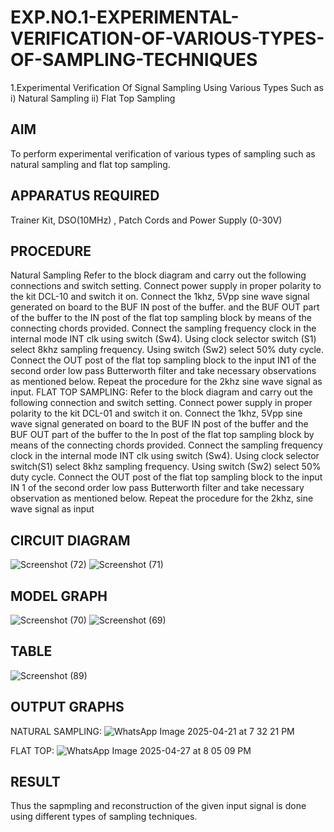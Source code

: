 # EXP.NO.1-EXPERIMENTAL-VERIFICATION-OF-VARIOUS-TYPES-OF-SAMPLING-TECHNIQUES
 

1.Experimental Verification Of Signal Sampling Using Various Types Such as 
    i) Natural Sampling
    ii) Flat Top Sampling

## AIM
 To perform experimental verification of various types of sampling such as natural sampling and flat top sampling.
## APPARATUS REQUIRED
Trainer Kit, DSO(10MHz) , Patch Cords and Power Supply (0-30V)   
## PROCEDURE
Natural Sampling
Refer to the block diagram and carry out the following connections and switch setting.
Connect power supply in proper polarity to the kit DCL-10 and switch it on.
Connect the 1khz, 5Vpp sine wave signal generated on board to the BUF IN post of the buffer.
and the BUF OUT part of the buffer to the IN post of the flat top sampling block by means of the connecting chords provided.
Connect the sampling frequency clock in the internal mode INT clk using switch (Sw4).
Using clock selector switch (S1) select 8khz sampling frequency.
Using switch (Sw2) select 50% duty cycle.
Connect the OUT post of the flat top sampling block to the input IN1 of the second order low pass Butterworth filter and take necessary observations as mentioned below.
Repeat the procedure for the 2khz sine wave signal as input.
FLAT TOP SAMPLING:
Refer to the block diagram and carry out the following connection and switch setting.
Connect power supply in proper polarity to the kit DCL-01 and switch it on.
Connect the 1khz, 5Vpp sine wave signal generated on board to the BUF IN post of the buffer and the BUF OUT part of the buffer to the In post of the flat top sampling block by means of the connecting chords provided.
Connect the sampling frequency clock in the internal mode INT clk using switch (Sw4).
Using clock selector switch(S1) select 8khz sampling frequency.
Using switch (Sw2) select 50% duty cycle. Connect the OUT post of the flat top sampling block to the input IN 1 of the second order low pass Butterworth filter and take necessary observation as mentioned below.
Repeat the procedure for the 2khz, sine wave signal as input
## CIRCUIT DIAGRAM
![Screenshot (72)](https://github.com/user-attachments/assets/42b1b59e-cc3b-4b0f-bb7d-2beec4feb663)
![Screenshot (71)](https://github.com/user-attachments/assets/c15f7620-1984-4fc1-8e50-b56d379cc8a5)


## MODEL GRAPH
![Screenshot (70)](https://github.com/user-attachments/assets/c9362ad3-6126-4273-bcaf-2ad250c8dd3b)
![Screenshot (69)](https://github.com/user-attachments/assets/04f7c40f-307b-4c9f-abc3-8759005ae2d7)

## TABLE
![Screenshot (89)](https://github.com/user-attachments/assets/5cba1e9a-8334-4c2d-9988-37ca04436995)

## OUTPUT GRAPHS
NATURAL SAMPLING:
![WhatsApp Image 2025-04-21 at 7 32 21 PM](https://github.com/user-attachments/assets/a47becd6-372a-4533-aaca-06d66b3d43c6)

FLAT TOP:
![WhatsApp Image 2025-04-27 at 8 05 09 PM](https://github.com/user-attachments/assets/b4ad664a-1814-43a8-ac46-e371dc032da2)

## RESULT 
Thus the sapmpling and reconstruction of the given input signal is done using different types of sampling techniques.
